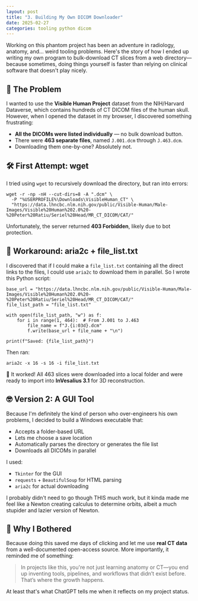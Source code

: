 ```yaml
---
layout: post
title: "3. Building My Own DICOM Downloader"
date: 2025-02-27
categories: tooling python dicom
---
```


<p>Working on this phantom project has been an adventure in radiology, anatomy, and... weird tooling problems. Here's the story of how I ended up writing my own program to bulk-download CT slices from a web directory—because sometimes, doing things yourself is faster than relying on clinical software that doesn't play nicely.</p>

<h2>🧠 The Problem</h2>
<p>I wanted to use the <strong>Visible Human Project</strong> dataset from the NIH/Harvard Dataverse, which contains hundreds of CT DICOM files of the human skull. However, when I opened the dataset in my browser, I discovered something frustrating:</p>

<ul>
  <li><strong>All the DICOMs were listed individually</strong> — no bulk download button.</li>
  <li>There were <strong>463 separate files</strong>, named <code>J.001.dcm</code> through <code>J.463.dcm</code>.</li>
  <li>Downloading them one-by-one? Absolutely not.</li>
</ul>

<h2>🛠️ First Attempt: wget</h2>
<p>I tried using <code>wget</code> to recursively download the directory, but ran into errors:</p>

<pre><code>wget -r -np -nH --cut-dirs=8 -A ".dcm" \
  -P "%USERPROFILE%\Downloads\VisibleHuman_CT" \
  "https://data.lhncbc.nlm.nih.gov/public/Visible-Human/Male-Images/Visible%20Human%202.0%20-%20Peter%20Ratiu/Seriel%20Head/MR_CT_DICOM/CAT/"
</code></pre>

<p>Unfortunately, the server returned <strong>403 Forbidden</strong>, likely due to bot protection.</p>

<h2>🧰 Workaround: aria2c + file_list.txt</h2>
<p>I discovered that if I could make a <code>file_list.txt</code> containing all the direct links to the files, I could use <code>aria2c</code> to download them in parallel. So I wrote this Python script:</p>

<pre><code>base_url = "https://data.lhncbc.nlm.nih.gov/public/Visible-Human/Male-Images/Visible%20Human%202.0%20-%20Peter%20Ratiu/Seriel%20Head/MR_CT_DICOM/CAT/"
file_list_path = "file_list.txt"

with open(file_list_path, "w") as f:
    for i in range(1, 464):  # From J.001 to J.463
        file_name = f"J.{i:03d}.dcm"
        f.write(base_url + file_name + "\n")

print(f"Saved: {file_list_path}")
</code></pre>

<p>Then ran:</p>

<pre><code>aria2c -x 16 -s 16 -i file_list.txt
</code></pre>

<p>🚀 It worked! All 463 slices were downloaded into a local folder and were ready to import into <strong>InVesalius 3.1</strong> for 3D reconstruction.</p>

<h2>🤓 Version 2: A GUI Tool</h2>
<p>Because I'm definitely the kind of person who over-engineers his own problems, I decided to build a Windows executable that:</p>

<ul>
  <li>Accepts a folder-based URL</li>
  <li>Lets me choose a save location</li>
  <li>Automatically parses the directory or generates the file list</li>
  <li>Downloads all DICOMs in parallel</li>
</ul>

<p>I used:</p>
<ul>
  <li><code>Tkinter</code> for the GUI</li>
  <li><code>requests</code> + <code>BeautifulSoup</code> for HTML parsing</li>
  <li><code>aria2c</code> for actual downloading</li>
</ul>

<p>I probably didn't need to go though THIS much work, but it kinda made me feel like a Newton creating calculus to determine orbits, albeit a much stupider and lazier version of Newton.</p>

<h2>🎯 Why I Bothered</h2>
<p>Because doing this saved me days of clicking and let me use <strong>real CT data</strong> from a well-documented open-access source. More importantly, it reminded me of something:</p>

<blockquote>
<p>In projects like this, you're not just learning anatomy or CT—you end up inventing tools, pipelines, and workflows that didn’t exist before. That’s where the growth happens.</p>
</blockquote>
At least that's what ChatGPT tells me when it reflects on my project status.
